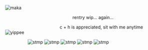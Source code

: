 ![maka](https://media.discordapp.net/attachments/1174985452168687659/1224793785989337253/07233803-42D1-49C6-8A57-4939AC5B42A4.gif?ex=661ec91a&is=660c541a&hm=8b3eaa45f5fc692f921595899d13f1d0ce5609f25892455cd334ce479bc94e5c&)

⠀⠀⠀⠀⠀⠀⠀⠀⠀⠀⠀⠀⠀⠀⠀⠀⠀⠀⠀⠀⠀rentry wip... again... 

⠀⠀⠀⠀⠀⠀⠀⠀⠀⠀⠀⠀⠀⠀⠀⠀⠀c + h is appreciated, sit with me anytime ![yippee](https://yokai.crd.co/assets/images/gallery25/cafc03cc.gif?v=b4df531c)

⠀⠀⠀⠀⠀⠀⠀![stmp](https://y2k.neocities.org/stamps/tumblr_pcagk9LdEg1wpplaao5_100.gif) ![stmp](https://y2k.neocities.org/stamps/my_memory_sucks_by_renatalmar.png) ![stmp](https://y2k.neocities.org/stamps/tumblr_inline_oxvqwgdLQk1rv0j40_500.gif) ![stmp](https://wilardo.crd.co/assets/images/gallery16/25e00977_original.png?v=b62e9456) ![stmp](https://wilardo.crd.co/assets/images/gallery13/e3101c12_original.gif?v=b62e9456)
